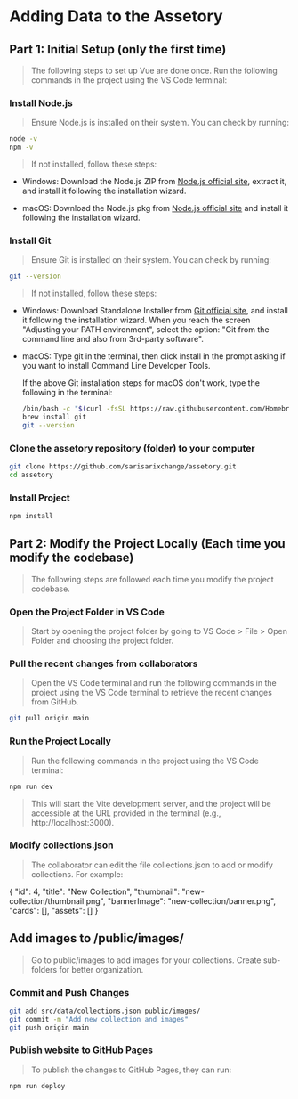 # Adding Data to the Assetory

## Part 1: Initial Setup (only the first time)

> The following steps to set up Vue are done once. Run the following commands in the project using the VS Code terminal:

### Install Node.js

> Ensure Node.js is installed on their system. You can check by running:

```sh
node -v
npm -v
```

> If not installed, follow these steps:

- Windows: Download the Node.js ZIP from [Node.js official site](https://nodejs.org/en/download), extract it, and install it following the installation wizard.

- macOS: Download the Node.js pkg from [Node.js official site](https://nodejs.org/en/download) and install it following the installation wizard.

### Install Git

> Ensure Git is installed on their system. You can check by running:

```sh
git --version
```

> If not installed, follow these steps:

- Windows: Download Standalone Installer from [Git official site](https://git-scm.com/downloads/win), and install it following the installation wizard. When you reach the screen "Adjusting your PATH environment", select the option: "Git from the command line and also from 3rd-party software".

- macOS: Type git in the terminal, then click install in the prompt asking if you want to install Command Line Developer Tools.

    If the above Git installation steps for macOS don't work, type the following in the terminal:

    ```sh
    /bin/bash -c "$(curl -fsSL https://raw.githubusercontent.com/Homebrew/install/HEAD/install.sh)"
    brew install git
    git --version
    ```

### Clone the assetory repository (folder) to your computer

```sh
git clone https://github.com/sarisarixchange/assetory.git
cd assetory
```

### Install Project

```sh
npm install
```

## Part 2: Modify the Project Locally (Each time you modify the codebase)

> The following steps are followed each time you modify the project codebase. 

### Open the Project Folder in VS Code

> Start by opening the project folder by going to VS Code > File > Open Folder and choosing the project folder.

### Pull the recent changes from collaborators

> Open the VS Code terminal and run the following commands in the project using the VS Code terminal to retrieve the recent changes from GitHub.

```sh
git pull origin main
```

###  Run the Project Locally

> Run the following commands in the project using the VS Code terminal:

```sh
npm run dev
```

> This will start the Vite development server, and the project will be accessible at the URL provided in the terminal (e.g., http://localhost:3000).


### Modify collections.json

> The collaborator can edit the file collections.json to add or modify collections. For example:

{
  "id": 4,
  "title": "New Collection",
  "thumbnail": "new-collection/thumbnail.png",
  "bannerImage": "new-collection/banner.png",
  "cards": [],
  "assets": []
}

 ## Add images to /public/images/

> Go to public/images to add images for your collections. Create sub-folders for better organization.

### Commit and Push Changes

```sh
git add src/data/collections.json public/images/
git commit -m "Add new collection and images"
git push origin main
```

### Publish website to GitHub Pages

> To publish the changes to GitHub Pages, they can run:


```sh
npm run deploy
```